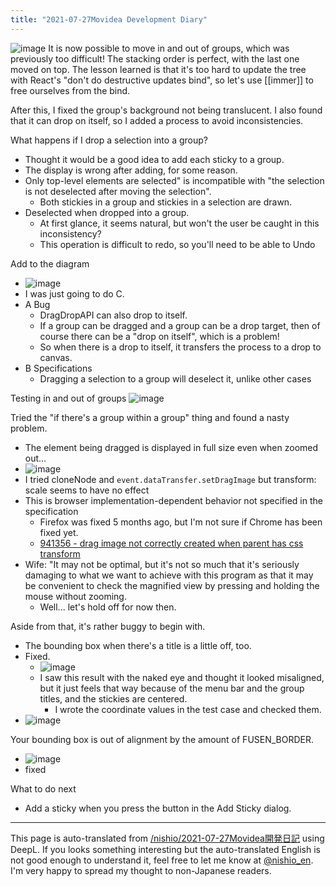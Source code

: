 ```yaml
---
title: "2021-07-27Movidea Development Diary"
---
```


![image](https://gyazo.com/eef32a81fb1ce4968435b142ea186569/thumb/1000)
It is now possible to move in and out of groups, which was previously too difficult!
The stacking order is perfect, with the last one moved on top.
The lesson learned is that it's too hard to update the tree with React's "don't do destructive updates bind", so let's use [[immer]] to free ourselves from the bind.

After this, I fixed the group's background not being translucent.
I also found that it can drop on itself, so I added a process to avoid inconsistencies.

What happens if I drop a selection into a group?
- Thought it would be a good idea to add each sticky to a group.
- The display is wrong after adding, for some reason.
- Only top-level elements are selected" is incompatible with "the selection is not deselected after moving the selection".
    - Both stickies in a group and stickies in a selection are drawn.
- Deselected when dropped into a group.
    - At first glance, it seems natural, but won't the user be caught in this inconsistency?
    - This operation is difficult to redo, so you'll need to be able to Undo

Add to the diagram
- ![image](https://gyazo.com/6a0a42a36fde5cddbfedf72d05c6b487/thumb/1000)
- I was just going to do C.
- A Bug
    - DragDropAPI can also drop to itself.
    - If a group can be dragged and a group can be a drop target, then of course there can be a "drop on itself", which is a problem!
    - So when there is a drop to itself, it transfers the process to a drop to canvas.
- B Specifications
    - Dragging a selection to a group will deselect it, unlike other cases

Testing in and out of groups
![image](https://gyazo.com/e0c8f415236881280aba892e04de5033/thumb/1000)

Tried the "if there's a group within a group" thing and found a nasty problem.
- The element being dragged is displayed in full size even when zoomed out...
- ![image](https://gyazo.com/7db474bb252d1697f0830a570bc63610/thumb/1000)
- I tried cloneNode and `event.dataTransfer.setDragImage` but transform: scale seems to have no effect
- This is browser implementation-dependent behavior not specified in the specification
    - Firefox was fixed 5 months ago, but I'm not sure if Chrome has been fixed yet.
    - [941356 - drag image not correctly created when parent has css transform](https://bugzilla.mozilla.org/show_bug.cgi?id=941356)
- Wife: "It may not be optimal, but it's not so much that it's seriously damaging to what we want to achieve with this program as that it may be convenient to check the magnified view by pressing and holding the mouse without zooming.
    - Well... let's hold off for now then.

Aside from that, it's rather buggy to begin with.
- The bounding box when there's a title is a little off, too.
- Fixed.
    - ![image](https://gyazo.com/9f2fb2546b2e6feb0d79d935bf6c4461/thumb/1000)
    - I saw this result with the naked eye and thought it looked misaligned, but it just feels that way because of the menu bar and the group titles, and the stickies are centered.
        - I wrote the coordinate values in the test case and checked them.
- ![image](https://gyazo.com/1aebfcfa006e28f8a2dbd915a86be17e/thumb/1000)

Your bounding box is out of alignment by the amount of FUSEN_BORDER.
- ![image](https://gyazo.com/56c895d33935467414840489cad708d0/thumb/1000)
- fixed

What to do next
- Add a sticky when you press the button in the Add Sticky dialog.


---
This page is auto-translated from [/nishio/2021-07-27Movidea開発日記](https://scrapbox.io/nishio/2021-07-27Movidea開発日記) using DeepL. If you looks something interesting but the auto-translated English is not good enough to understand it, feel free to let me know at [@nishio_en](https://twitter.com/nishio_en). I'm very happy to spread my thought to non-Japanese readers.